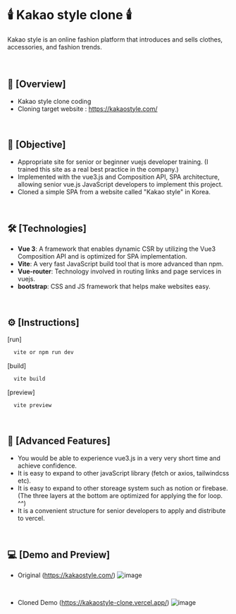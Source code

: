 # 🕯️ Kakao style clone 🕯️<br/>
 Kakao style is an online fashion platform that introduces and sells clothes, accessories, and fashion trends.
<br/>
<br/>
<br/>

## 📢 [Overview]
- Kakao style clone coding
- Cloning target website : https://kakaostyle.com/
<br/>

## 🚩 [Objective]
- Appropriate site for senior or beginner vuejs developer training. (I trained this site as a real best practice in the company.)
- Implemented with the vue3.js and Composition API, SPA architecture, allowing senior vue.js JavaScript developers to implement this project.
- Cloned a simple SPA from a website called "Kakao style" in Korea.
<br/>

## 🛠️ [Technologies]
- **Vue 3**: A framework that enables dynamic CSR by utilizing the Vue3 Composition API and is optimized for SPA implementation.
- **Vite**: A very fast JavaScript build tool that is more advanced than npm.
- **Vue-router**: Technology involved in routing links and page services in vuejs.
- **bootstrap**: CSS and JS framework that helps make websites easy.
<br/>

## ⚙️ [Instructions]

[run]
```bash
  vite or npm run dev
```

[build]
```bash
  vite build
```

[preview]
```bash
  vite preview
```
<br/>

## 📌 [Advanced Features]
* You would be able to experience vue3.js in a very very short time and achieve confidence.
* It is easy to expand to other javaScript library (fetch or axios, tailwindcss etc).
* It is easy to expand to other storeage system such as notion or firebase. (The three layers at the bottom are optimized for applying the for loop. ^^)
* It is a convenient structure for senior developers to apply and distribute to vercel.
<br/>

## 💻 [Demo and Preview]
* Original (https://kakaostyle.com/)
![image](https://github.com/user-attachments/assets/712b958e-160d-4456-9813-e194eb476b90)
<br/>

* Cloned Demo (https://kakaostyle-clone.vercel.app/)
![image](https://github.com/user-attachments/assets/d427736b-3b1b-465a-85c3-e1eaa346baca)
<br/>
<br/>
<br/>

